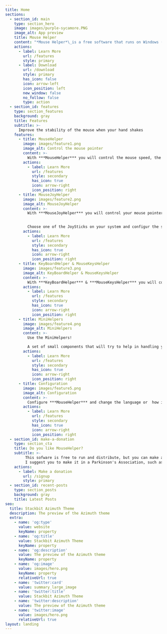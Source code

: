 ```yaml
---
title: Home
sections:
  - section_id: main
    type: section_hero
    image: images/purple-sycamore.PNG
    image_alt: App preview
    title: Mouse Helper
    content: "*Mouse Helper*\_is a free software that runs on Windows (7 and above), and that will help you improve your mouse operation.\n\n"
    actions:
      - label: Learn More
        url: /features
        style: primary
      - label: Download
        url: /download
        style: primary
        has_icon: false
        icon: arrow-left
        icon_position: left
        new_window: false
        no_follow: false
        type: action
  - section_id: features
    type: section_features
    background: gray
    title: Features
    subtitle: >-
      Improve the stability of the mouse when your hand shakes
    features:
      - title: MouseHelper
        image: images/feature1.png
        image_alt: Control the mouse pointer
        content: >-
          With ***MouseHelper*** you will control the mouse speed, the button press time or the drag and drog operations
        actions:
          - label: Learn More
            url: /features
            style: secondary
            has_icon: true
            icon: arrow-right
            icon_position: right
      - title: MouseJoyHelper
        image: images/feature2.png
        image_alt: MouseJoyHelper
        content: >-
          With ***MouseJoyHelper*** you will control your mouse pointer with a JoyStick
          

          Choose one of the JoySticks on your system and configur the speed of the mouse and assing each of its buttons a specialized task
        actions:
          - label: Learn More
            url: /features
            style: secondary
            has_icon: true
            icon: arrow-right
            icon_position: right
      - title: KeyBoardHelper & MouseKeysHelper
        image: images/feature3.png
        image_alt: KeyBoardHelper & MouseKeysHelper
        content: >-
          With ***KeyBoardHelper*** & ***MouseKeysHelper*** you will control the keystrokes and move the mouse using your keyboard
        actions:
          - label: Learn More
            url: /features
            style: secondary
            has_icon: true
            icon: arrow-right
            icon_position: right
      - title: MiniHelpers
        image: images/feature4.png
        image_alt: MiniHelpers
        content: >-
          Use the MiniHelpers!

          A set of small components that will try to help in handling your Mouse or your JoyStick
        actions:
          - label: Learn More
            url: /features
            style: secondary
            has_icon: true
            icon: arrow-right
            icon_position: right
      - title: Configuration
        image: images/feature5.png
        image_alt: Configuration
        content: >-
          Configure ***MouseHelper*** and change the language or  how it should start when Windows starts
        actions:
          - label: Learn More
            url: /features
            style: secondary
            has_icon: true
            icon: arrow-right
            icon_position: right
  - section_id: make-a-donation
    type: section_cta
    title: Do you like MouseHelper?
    subtitle: >-
         This sofware is free to run and distribute, but you can make a donation to any aid association if you feel like it.
         I suggest you to make it in a Parkinson's Association, such as ANAPAR or Spanish Parkinson's Federation
    actions:
      - label: Make a donation
        url: /signup
        style: primary
  - section_id: recent-posts
    type: section_posts
    background: gray
    title: Latest Posts
seo:
  title: Stackbit Azimuth Theme
  description: The preview of the Azimuth theme
  extra:
    - name: 'og:type'
      value: website
      keyName: property
    - name: 'og:title'
      value: Stackbit Azimuth Theme
      keyName: property
    - name: 'og:description'
      value: The preview of the Azimuth theme
      keyName: property
    - name: 'og:image'
      value: images/hero.png
      keyName: property
      relativeUrl: true
    - name: 'twitter:card'
      value: summary_large_image
    - name: 'twitter:title'
      value: Stackbit Azimuth Theme
    - name: 'twitter:description'
      value: The preview of the Azimuth theme
    - name: 'twitter:image'
      value: images/hero.png
      relativeUrl: true
layout: landing
---
```

